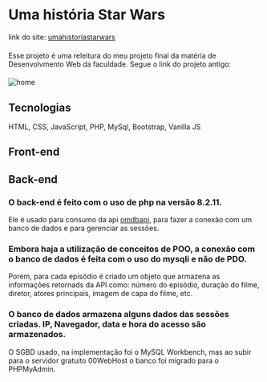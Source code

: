  # Uma história Star Wars
 link do site: <a href="https://umahistoriastarwars.000webhostapp.com/">umahistoriastarwars</a>
 ####
 Esse projeto é uma releitura do meu projeto final da matéria de Desenvolvmento Web da faculdade. Segue o link do projeto antigo:
 ####
 ![home](https://github.com/Gustavo-erades/StarWars/assets/108373134/79aa5077-a1e3-4f55-a19f-08e8ded906c0)
 ## Tecnologias 
 HTML, CSS, JavaScript, PHP, MySql, Bootstrap, Vanilla JS 
 ## Front-end
 ## Back-end
 ### O back-end é feito com o uso de php na versão 8.2.11. 
 Ele é usado para consumo da api <a href="https://www.omdbapi.com/">omdbapi</a>, para fazer a conexão com um banco de dados e para gerenciar as sessões.
 ### Embora haja a utilização de conceitos de POO, a conexão com o banco de dados é feita com o uso do mysqli e não de PDO.
 Porém, para cada episódio é criado um objeto que armazena as informações retornads da API como: número do episódio, duração do filme, diretor, atores principais, imagem de capa do filme, etc.
 ###  O banco de dados armazena alguns dados das sessões criadas. IP, Navegador, data e hora do acesso são armazenados.
 O SGBD usado, na implementação foi o MySQL Workbench, mas ao subir para o servidor gratuito 00WebHost o banco foi migrado para o PHPMyAdmin.

  
